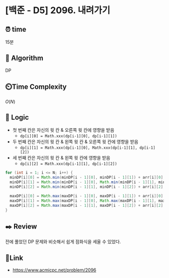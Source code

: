 # [백준 - D5] 2096. 내려가기
 
## ⏰  **time**
15분

## :pushpin: **Algorithm**
DP

## ⏲️**Time Complexity**
$O(N)$

## :round_pushpin: **Logic**
- 첫 번째 칸은 자신의 윗 칸 & 오른쪽 윗 칸에 영향을 받음
  - `dp[i][0] = Math.xxx(dp[i-1][0], dp[i-1][1])`
- 두 번째 칸은 자신의 윗 칸 & 왼쪽 윗 칸 & 오른쪽 윗 칸에 영향을 받음
  - `dp[i][1] = Math.xxx(dp[i-1][0], Math.xxx(dp[i-1][1], dp[i-1][2])`
- 세 번째 칸은 자신의 윗 칸 & 왼쪽 윗 칸에 영향을 받음
  - `dp[i][2] = Math.xxx(dp[i-1][1], dp[i-1][2])`
```java
for (int i = 1; i <= N; i++) {
  minDP[i][0] = Math.min(minDP[i - 1][0], minDP[i - 1][1]) + arr[i][0];
  minDP[i][1] = Math.min(minDP[i - 1][0], Math.min(minDP[i - 1][1], minDP[i - 1][2])) + arr[i][1];
  minDP[i][2] = Math.min(minDP[i - 1][1], minDP[i - 1][2]) + arr[i][2];

  maxDP[i][0] = Math.max(maxDP[i - 1][0], maxDP[i - 1][1]) + arr[i][0];
  maxDP[i][1] = Math.max(maxDP[i - 1][0], Math.max(maxDP[i - 1][1], maxDP[i - 1][2])) + arr[i][1];
  maxDP[i][2] = Math.max(maxDP[i - 1][1], maxDP[i - 1][2]) + arr[i][2];
}
```

## :black_nib: **Review**
전에 풀었던 DP 문제와 비슷해서 쉽게 점화식을 세울 수 있었다.

## 📡**Link**
- https://www.acmicpc.net/problem/2096
